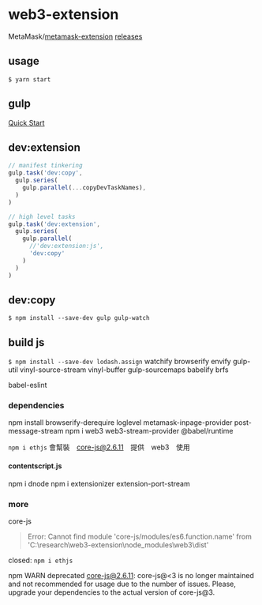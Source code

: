 # web3-extension

MetaMask/[metamask-extension](https://github.com/MetaMask/metamask-extension)
[releases](https://github.com/MetaMask/metamask-extension/releases)

## usage

`$ yarn start`

## gulp

[Quick Start](https://gulpjs.com/docs/en/getting-started/quick-start)

## dev:extension

```js
// manifest tinkering
gulp.task('dev:copy',
  gulp.series(
    gulp.parallel(...copyDevTaskNames),
  )
)

// high level tasks
gulp.task('dev:extension',
  gulp.series(
    gulp.parallel(
      //'dev:extension:js',
      'dev:copy'
    )
  )
)
```

## dev:copy

`$ npm install --save-dev gulp gulp-watch`

## build js

`$ npm install --save-dev lodash.assign`
watchify
browserify
envify
gulp-util
vinyl-source-stream
vinyl-buffer
gulp-sourcemaps
babelify
brfs



babel-eslint

### dependencies

npm install browserify-derequire
loglevel
metamask-inpage-provider
post-message-stream
npm i web3 web3-stream-provider
@babel/runtime

`npm i ethjs`  會幫裝　core-js@2.6.11　提供　web3　使用

#### contentscript.js

npm i dnode 
npm i extensionizer
extension-port-stream

### more

core-js

> Error: Cannot find module 'core-js/modules/es6.function.name' from 'C:\research\web3-extension\node_modules\web3\dist'

closed: `npm i ethjs`

npm WARN deprecated core-js@2.6.11: core-js@<3 is no longer maintained and not recommended
for usage due to the number of issues. Please, upgrade your dependencies to the actual version of core-js@3.
